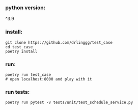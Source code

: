 ### python version: 
^3.9

### install:
```
git clone https://github.com/drlinggg/test_case
cd test_case
poetry install
```
### run:
```
poetry run test_case
# open localhost:8000 and play with it
```

### run tests:
```
poetry run pytest -v tests/unit/test_schedule_service.py
```
